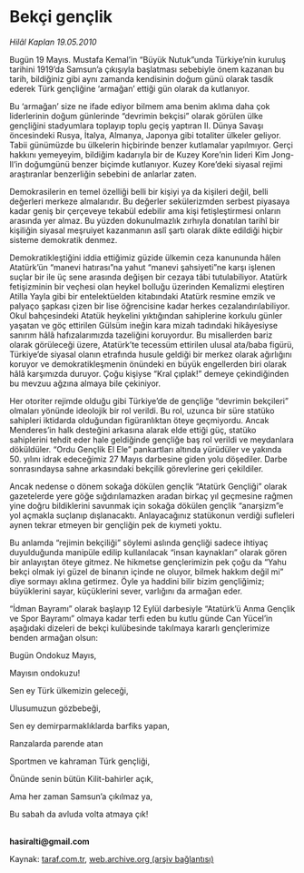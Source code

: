 # Bekçi gençlik

*Hilâl Kaplan 19.05.2010*

<div class="yazi"><p>Bugün 19 Mayıs. Mustafa Kemal’in “Büyük Nutuk”unda Türkiye’nin kuruluş tarihini 1919’da Samsun’a çıkışıyla başlatması sebebiyle önem kazanan bu tarih, bildiğiniz gibi aynı zamanda kendisinin doğum günü olarak tasdik ederek Türk gençliğine ‘armağan’ ettiği gün olarak da kutlanıyor. </p>
<p>Bu ‘armağan’ size ne ifade ediyor bilmem ama benim aklıma daha çok liderlerinin doğum günlerinde “devrimin bekçisi” olarak görülen ülke gençliğini stadyumlara toplayıp toplu geçiş yaptıran II. Dünya Savaşı öncesindeki Rusya, İtalya, Almanya, Japonya gibi totaliter ülkeler geliyor. Tabii günümüzde bu ülkelerin hiçbirinde benzer kutlamalar yapılmıyor. Gerçi hakkını yemeyeyim, bildiğim kadarıyla bir de Kuzey Kore’nin lideri Kim Jong-Il’in doğumgünü benzer biçimde kutlanıyor. Kuzey Kore’deki siyasal rejimi araştıranlar benzerliğin sebebini de anlarlar zaten. </p>
<p>Demokrasilerin en temel özelliği belli bir kişiyi ya da kişileri değil, belli değerleri merkeze almalarıdır. Bu değerler sekülerizmden serbest piyasaya kadar geniş bir çerçeveye tekabül edebilir ama kişi fetişleştirmesi onların arasında yer almaz. Bu yüzden dokunulmazlık zırhıyla donatılan tarihî bir kişiliğin siyasal meşruiyet kazanmanın aslî şartı olarak dikte edildiği hiçbir sisteme demokratik denmez. </p>
<p>Demokratikleştiğini iddia ettiğimiz güzide ülkemin ceza kanununda hâlen Atatürk’ün “manevi hatırası”na yahut “manevi şahsiyeti”ne karşı işlenen suçlar bir ile üç sene arasında değişen bir cezaya tâbi tutulabiliyor. Atatürk fetişizminin bir veçhesi olan heykel bolluğu üzerinden Kemalizmi eleştiren Atilla Yayla gibi bir entelektüelden kitabındaki Atatürk resmine emzik ve palyaço şapkası çizen bir lise öğrencisine kadar herkes cezalandırılabiliyor. Okul bahçesindeki Atatük heykelini yıktığından sahiplerine korkulu günler yaşatan ve göç ettirilen Gülsüm ineğin kara mizah tadındaki hikâyesiyse sanırım hâlâ hafızalarımızda tazeliğini koruyordur. Bu misallerden bariz olarak görüleceği üzere, Atatürk’te tecessüm ettirilen ulusal ata/baba figürü, Türkiye’de siyasal olanın etrafında husule geldiği bir merkez olarak ağırlığını koruyor ve demokratikleşmenin önündeki en büyük engellerden biri olarak hâlâ karşımızda duruyor. Çoğu kişiyse “Kral çıplak!” demeye çekindiğinden bu mevzuu ağzına almaya bile çekiniyor.</p>
<p>Her otoriter rejimde olduğu gibi Türkiye’de de gençliğe “devrimin bekçileri” olmaları yönünde ideolojik bir rol verildi. Bu rol, uzunca bir süre statüko sahipleri iktidarda olduğundan figüranlıktan öteye geçmiyordu. Ancak Menderes’in halk desteğini arkasına alarak elde ettiği güç, statüko sahiplerini tehdit eder hale geldiğinde gençliğe baş rol verildi ve meydanlara döküldüler. “Ordu Gençlik El Ele” pankartları altında yürüdüler ve yakında 50. yılını idrak edeceğimiz 27 Mayıs darbesine giden yolu döşediler. Darbe sonrasındaysa sahne arkasındaki bekçilik görevlerine geri çekildiler. </p>
<p>Ancak nedense o dönem sokağa dökülen gençlik “Atatürk Gençliği” olarak gazetelerde yere göğe sığdırılamazken aradan birkaç yıl geçmesine rağmen yine doğru bildiklerini savunmak için sokağa dökülen gençlik “anarşizm”e yol açmakla suçlanıp dışlanacaktı. Anlayacağınız statükonun verdiği sufleleri aynen tekrar etmeyen bir gençliğin pek de kıymeti yoktu.</p>
<p>Bu anlamda “rejimin bekçiliği” söylemi aslında gençliği sadece ihtiyaç duyulduğunda manipüle edilip kullanılacak “insan kaynakları” olarak gören bir anlayıştan öteye gitmez. Ne hikmetse gençlerimizin pek çoğu da “Yahu bekçi olmak iyi güzel de binanın içinde ne oluyor, bilmek hakkım değil mi” diye sormayı aklına getirmez. Öyle ya haddini bilir bizim gençliğimiz; büyüklerini sayar, küçüklerini sever, varlığını da armağan eder. </p>
<p>“İdman Bayramı” olarak başlayıp 12 Eylül darbesiyle “Atatürk’ü Anma Gençlik ve Spor Bayramı” olmaya kadar terfi eden bu kutlu günde Can Yücel’in aşağıdaki dizeleri de bekçi kulübesinde takılmaya kararlı gençlerimize benden armağan olsun:</p>
<p>Bugün Ondokuz Mayıs, </p>
<p>Mayısın ondokuzu! </p>
<p>Sen ey Türk ülkemizin geleceği, </p>
<p>Ulusumuzun gözbebeği, </p>
<p>Sen ey demirparmaklıklarda barfiks yapan, </p>
<p>Ranzalarda parende atan </p>
<p>Sportmen ve kahraman Türk gençliği, </p>
<p>Önünde senin bütün Kilit-bahirler açık, </p>
<p>Ama her zaman Samsun’a çıkılmaz ya, </p>
<p>Bu sabah da avluda volta atmaya çık!</p>
<p><b><br/>hasiralti@gmail.com</b></p></div>

Kaynak: [taraf.com.tr](http://www.taraf.com.tr:80/hilal-kaplan/makale-bekci-genclik.htm), [web.archive.org (arşiv bağlantısı)](http://web.archive.org/web/20100521120531/http://www.taraf.com.tr:80/hilal-kaplan/makale-bekci-genclik.htm)
